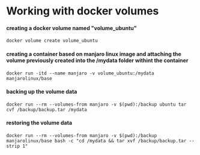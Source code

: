 # Working with docker volumes

#### creating a docker volume named "volume_ubuntu"
``` 
docker volume create volume_ubuntu 
```

#### creating a container based on manjaro linux image and attaching the volume previously created into the /mydata folder withint the container
```
docker run -itd --name manjaro -v volume_ubuntu:/mydata manjarolinux/base
```

#### backing up the volume data
```
docker run --rm --volumes-from manjaro -v $(pwd):/backup ubuntu tar cvf /backup/backup.tar /mydata  
```

#### restoring the volume data
```
docker run --rm --volumes-from manjaro -v $(pwd):/backup manjarolinux/base bash -c "cd /mydata && tar xvf /backup/backup.tar --strip 1"
```
